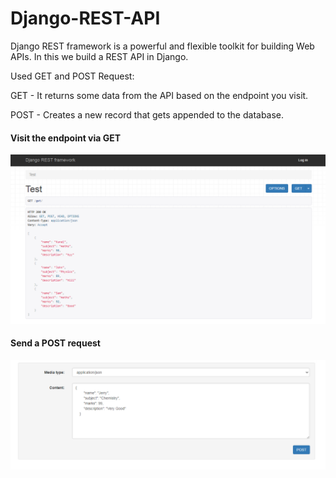 # Django-REST-API
 
Django REST framework is a powerful and flexible toolkit for building Web APIs. In this we build a REST API in Django.

Used GET and POST Request:

GET - It returns some data from the API based on the endpoint you visit.

POST - Creates a new record that gets appended to the database.

#### Visit the endpoint via GET
![](image/api_get.PNG)

#### Send a POST request
![](image/api_post.PNG)
